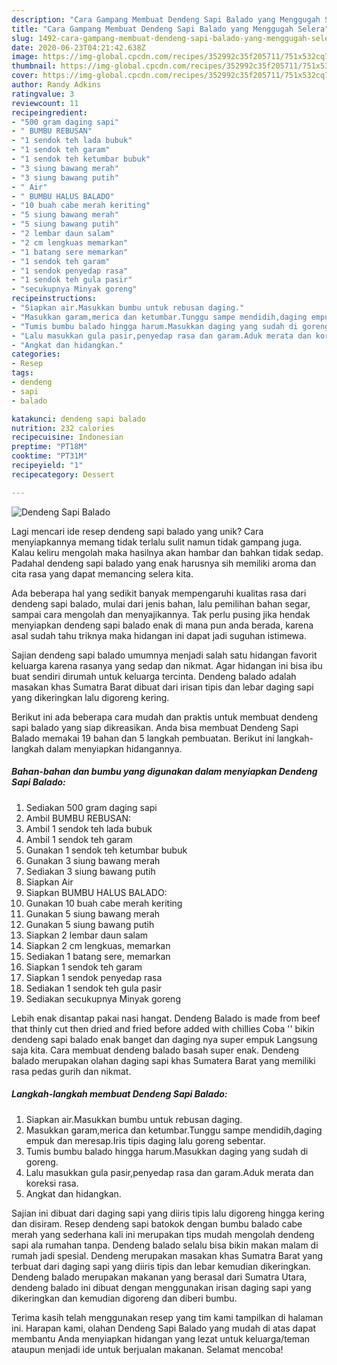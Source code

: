 ```yaml
---
description: "Cara Gampang Membuat Dendeng Sapi Balado yang Menggugah Selera"
title: "Cara Gampang Membuat Dendeng Sapi Balado yang Menggugah Selera"
slug: 1492-cara-gampang-membuat-dendeng-sapi-balado-yang-menggugah-selera
date: 2020-06-23T04:21:42.638Z
image: https://img-global.cpcdn.com/recipes/352992c35f205711/751x532cq70/dendeng-sapi-balado-foto-resep-utama.jpg
thumbnail: https://img-global.cpcdn.com/recipes/352992c35f205711/751x532cq70/dendeng-sapi-balado-foto-resep-utama.jpg
cover: https://img-global.cpcdn.com/recipes/352992c35f205711/751x532cq70/dendeng-sapi-balado-foto-resep-utama.jpg
author: Randy Adkins
ratingvalue: 3
reviewcount: 11
recipeingredient:
- "500 gram daging sapi"
- " BUMBU REBUSAN"
- "1 sendok teh lada bubuk"
- "1 sendok teh garam"
- "1 sendok teh ketumbar bubuk"
- "3 siung bawang merah"
- "3 siung bawang putih"
- " Air"
- " BUMBU HALUS BALADO"
- "10 buah cabe merah keriting"
- "5 siung bawang merah"
- "5 siung bawang putih"
- "2 lembar daun salam"
- "2 cm lengkuas memarkan"
- "1 batang sere memarkan"
- "1 sendok teh garam"
- "1 sendok penyedap rasa"
- "1 sendok teh gula pasir"
- "secukupnya Minyak goreng"
recipeinstructions:
- "Siapkan air.Masukkan bumbu untuk rebusan daging."
- "Masukkan garam,merica dan ketumbar.Tunggu sampe mendidih,daging empuk dan meresap.Iris tipis daging lalu goreng sebentar."
- "Tumis bumbu balado hingga harum.Masukkan daging yang sudah di goreng."
- "Lalu masukkan gula pasir,penyedap rasa dan garam.Aduk merata dan koreksi rasa."
- "Angkat dan hidangkan."
categories:
- Resep
tags:
- dendeng
- sapi
- balado

katakunci: dendeng sapi balado 
nutrition: 232 calories
recipecuisine: Indonesian
preptime: "PT18M"
cooktime: "PT31M"
recipeyield: "1"
recipecategory: Dessert

---
```



![Dendeng Sapi Balado](https://img-global.cpcdn.com/recipes/352992c35f205711/751x532cq70/dendeng-sapi-balado-foto-resep-utama.jpg)

Lagi mencari ide resep dendeng sapi balado yang unik? Cara menyiapkannya memang tidak terlalu sulit namun tidak gampang juga. Kalau keliru mengolah maka hasilnya akan hambar dan bahkan tidak sedap. Padahal dendeng sapi balado yang enak harusnya sih memiliki aroma dan cita rasa yang dapat memancing selera kita.

Ada beberapa hal yang sedikit banyak mempengaruhi kualitas rasa dari dendeng sapi balado, mulai dari jenis bahan, lalu pemilihan bahan segar, sampai cara mengolah dan menyajikannya. Tak perlu pusing jika hendak menyiapkan dendeng sapi balado enak di mana pun anda berada, karena asal sudah tahu triknya maka hidangan ini dapat jadi suguhan istimewa.

Sajian dendeng sapi balado umumnya menjadi salah satu hidangan favorit keluarga karena rasanya yang sedap dan nikmat. Agar hidangan ini bisa ibu buat sendiri dirumah untuk keluarga tercinta. Dendeng balado adalah masakan khas Sumatra Barat dibuat dari irisan tipis dan lebar daging sapi yang dikeringkan lalu digoreng kering.


Berikut ini ada beberapa cara mudah dan praktis untuk membuat dendeng sapi balado yang siap dikreasikan. Anda bisa membuat Dendeng Sapi Balado memakai 19 bahan dan 5 langkah pembuatan. Berikut ini langkah-langkah dalam menyiapkan hidangannya.

<!--inarticleads1-->

##### Bahan-bahan dan bumbu yang digunakan dalam menyiapkan Dendeng Sapi Balado:

1. Sediakan 500 gram daging sapi
1. Ambil  BUMBU REBUSAN:
1. Ambil 1 sendok teh lada bubuk
1. Ambil 1 sendok teh garam
1. Gunakan 1 sendok teh ketumbar bubuk
1. Gunakan 3 siung bawang merah
1. Sediakan 3 siung bawang putih
1. Siapkan  Air
1. Siapkan  BUMBU HALUS BALADO:
1. Gunakan 10 buah cabe merah keriting
1. Gunakan 5 siung bawang merah
1. Gunakan 5 siung bawang putih
1. Siapkan 2 lembar daun salam
1. Siapkan 2 cm lengkuas, memarkan
1. Sediakan 1 batang sere, memarkan
1. Siapkan 1 sendok teh garam
1. Siapkan 1 sendok penyedap rasa
1. Sediakan 1 sendok teh gula pasir
1. Sediakan secukupnya Minyak goreng


Lebih enak disantap pakai nasi hangat. Dendeng Balado is made from beef that thinly cut then dried and fried before added with chillies Coba &#39;&#39; bikin dendeng sapi balado enak banget dan daging nya super empuk Langsung saja kita. Cara membuat dendeng balado basah super enak. Dendeng balado merupakan olahan daging sapi khas Sumatera Barat yang memiliki rasa pedas gurih dan nikmat. 

<!--inarticleads2-->

##### Langkah-langkah membuat Dendeng Sapi Balado:

1. Siapkan air.Masukkan bumbu untuk rebusan daging.
1. Masukkan garam,merica dan ketumbar.Tunggu sampe mendidih,daging empuk dan meresap.Iris tipis daging lalu goreng sebentar.
1. Tumis bumbu balado hingga harum.Masukkan daging yang sudah di goreng.
1. Lalu masukkan gula pasir,penyedap rasa dan garam.Aduk merata dan koreksi rasa.
1. Angkat dan hidangkan.


Sajian ini dibuat dari daging sapi yang diiris tipis lalu digoreng hingga kering dan disiram. Resep dendeng sapi batokok dengan bumbu balado cabe merah yang sederhana kali ini merupakan tips mudah mengolah dendeng sapi ala rumahan tanpa. Dendeng balado selalu bisa bikin makan malam di rumah jadi spesial. Dendeng merupakan masakan khas Sumatra Barat yang terbuat dari daging sapi yang diiris tipis dan lebar kemudian dikeringkan. Dendeng balado merupakan makanan yang berasal dari Sumatra Utara, dendeng balado ini dibuat dengan menggunakan irisan daging sapi yang dikeringkan dan kemudian digoreng dan diberi bumbu. 

Terima kasih telah menggunakan resep yang tim kami tampilkan di halaman ini. Harapan kami, olahan Dendeng Sapi Balado yang mudah di atas dapat membantu Anda menyiapkan hidangan yang lezat untuk keluarga/teman ataupun menjadi ide untuk berjualan makanan. Selamat mencoba!

